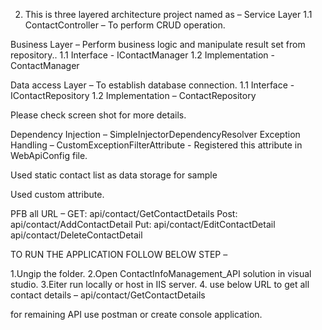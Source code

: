 2.	This is three layered architecture project named as – 
Service Layer
1.1 ContactController – To perform CRUD operation.

Business Layer – Perform business logic and manipulate result set from repository..
1.1 Interface - IContactManager
1.2 Implementation - ContactManager

Data access Layer – To establish database connection.
1.1 Interface - IContactRepository
1.2 Implementation – ContactRepository

Please check screen shot for more details.

Dependency Injection – SimpleInjectorDependencyResolver 
Exception Handling – CustomExceptionFilterAttribute - Registered this attribute in WebApiConfig file.

Used static contact list as data storage for sample

Used custom attribute.

PFB all URL – 
GET: api/contact/GetContactDetails
Post: api/contact/AddContactDetail
Put: api/contact/EditContactDetail
api/contact/DeleteContactDetail


TO RUN THE APPLICATION FOLLOW BELOW STEP – 

1.Ungip the folder.
2.Open ContactInfoManagement_API solution in visual studio.
3.Eiter run locally or host in IIS server.
4. use below URL to get all contact details – 
api/contact/GetContactDetails

for remaining API use postman or create console application.
